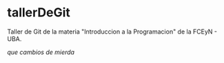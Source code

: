 # tallerDeGit

Taller de Git de la materia "Introduccion a la Programacion" de la FCEyN - UBA.

*que cambios de mierda*
